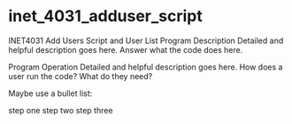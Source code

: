 # inet_4031_adduser_script

INET4031 Add Users Script and User List
Program Description
Detailed and helpful description goes here. Answer what the code does here.

Program Operation
Detailed and helpful description goes here. How does a user run the code? What do they need?

Maybe use a bullet list:

step one
step two
step three
